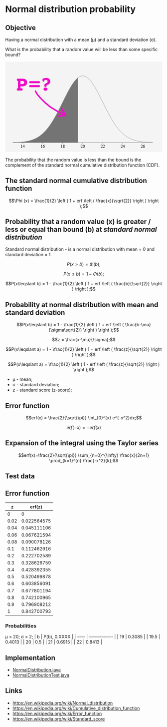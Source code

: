 # Normal distribution probability

## Objective

Having a normal distribution with a mean (μ) and a standard deviation (σ). 

What is the probability that a random value will be less than some specific bound?

![](img/img1.jpg)

The probability that the random value is less than the bound is the complement of the standard normal cumulative distribution function (CDF).

## The standard normal cumulative distribution function

$$\Phi (x) = \frac{1}{2} \left ( 1 + erf \left ( \frac{x}{\sqrt{2}} \right ) \right );$$

## Probability that a random value (x) is greater / less or equal than bound (b) at *standard normal distribution*

Standard normal distribution - is a normal distribution with mean = 0 and standard deviation = 1.

$$P(x > b) = \Phi(b);$$

$$P(x\leqslant b) = 1 - \Phi(b);$$

$$P(x\leqslant b) = 1 - \frac{1}{2} \left ( 1 + erf \left ( \frac{b}{\sqrt{2}} \right ) \right );$$

## Probability at normal distribution with mean and standard deviation

$$P(x\leqslant b) = 1 - \frac{1}{2} \left ( 1 + erf \left ( \frac{b-\mu}{\sigma\sqrt{2}} \right ) \right );$$

$$z = \frac{x-\mu}{\sigma};$$

$$P(x\leqslant a) = 1 - \frac{1}{2} \left ( 1 + erf \left ( \frac{z}{\sqrt{2}} \right ) \right );$$

$$P(x\leqslant a) = \frac{1}{2} \left ( 1 - erf \left ( \frac{z}{\sqrt{2}} \right ) \right );$$

- μ - mean;
- σ - standard deviation;
- z - standard score (z-score);

## Error function

$$erf(x) = \frac{2}{\sqrt{\pi}} \int_{0}^{x} e^{-x^2}dx;$$

$$erf(-x) = -erf(x)$$

## Expansion of the integral using the Taylor series

$$erf(x)=\frac{2}{\sqrt{\pi}} \sum_{n=0}^{\infty} \frac{x}{2n+1} \prod_{k=1}^{n} \frac{-x^2}{k};$$

## Test data

## Error function

| z     | erf(z)      |
| ----- | ----------- |
| 0     | 0           |
| 0.02 	| 0.022564575 |
| 0.04 	| 0.045111106 |
| 0.06 	| 0.067621594 |
| 0.08 	| 0.090078126 |
| 0.1 	| 0.112462916 |
| 0.2 	| 0.222702589 |
| 0.3 	| 0.328626759 |
| 0.4 	| 0.428392355 |
| 0.5 	| 0.520499878 |
| 0.6 	| 0.603856091 |
| 0.7 	| 0.677801194 |
| 0.8 	| 0.742100965 |
| 0.9 	| 0.796908212 |
| 1 	  | 0.842700793 |

### Probabilities

μ = 20; σ = 2;
| b    | P(b), 0.XXXX |
| ---- | ------------ |
| 19   | 0.3085       |
| 19.5 | 0.4013       |
| 20   | 0.5          |
| 21   | 0.6915       |
| 22   | 0.8413       |

## Implementation

* [NormalDistribution.java](src/main/java/ua/in/asilichenko/statistics/NormalDistribution.java)
* [NormalDistributionTest.java](src/test/java/ua/in/asilichenko/statistics/NormalDistributionTest.java)

## Links
* https://en.wikipedia.org/wiki/Normal_distribution
* https://en.wikipedia.org/wiki/Cumulative_distribution_function
* https://en.wikipedia.org/wiki/Error_function
* https://en.wikipedia.org/wiki/Standard_score
